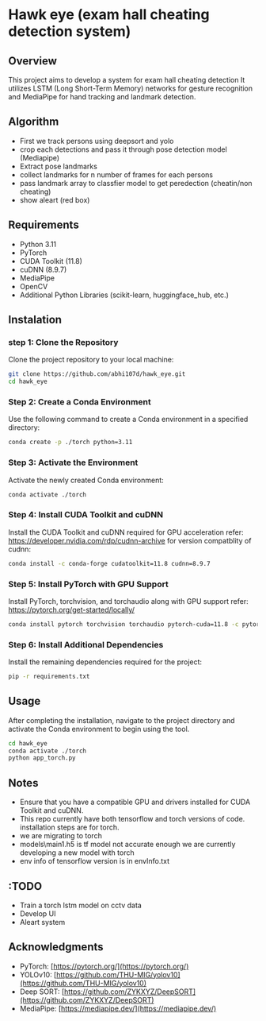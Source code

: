 # Hawk eye (exam hall cheating detection system) 

## Overview
This project aims to develop a system for exam hall cheating detection It utilizes LSTM (Long Short-Term Memory) networks for gesture recognition and MediaPipe for hand tracking and landmark detection.

## Algorithm
 - First we track persons using deepsort and yolo
 - crop each detections and pass it through pose detection model (Mediapipe)
 - Extract pose landmarks
 - collect landmarks for n number of frames for each persons 
 - pass landmark array to classfier model to get peredection (cheatin/non cheating)
 - show aleart (red box)

## Requirements
- Python 3.11
- PyTorch
- CUDA Toolkit (11.8)
- cuDNN (8.9.7)
- MediaPipe
- OpenCV
- Additional Python Libraries (scikit-learn, huggingface_hub, etc.)

## Instalation

### step 1: Clone the Repository
Clone the project repository to your local machine:
```bash
git clone https://github.com/abhi107d/hawk_eye.git
cd hawk_eye
```

### Step 2: Create a Conda Environment 
Use the following command to create a Conda environment in a specified directory:
```bash
conda create -p ./torch python=3.11
```

### Step 3: Activate the Environment
Activate the newly created Conda environment:
```bash
conda activate ./torch
```

### Step 4: Install CUDA Toolkit and cuDNN
Install the CUDA Toolkit and cuDNN required for GPU acceleration
refer: https://developer.nvidia.com/rdp/cudnn-archive for version compatblity of cudnn:
```bash
conda install -c conda-forge cudatoolkit=11.8 cudnn=8.9.7
```

### Step 5: Install PyTorch with GPU Support
Install PyTorch, torchvision, and torchaudio along with GPU support
refer: https://pytorch.org/get-started/locally/ 
```bash
conda install pytorch torchvision torchaudio pytorch-cuda=11.8 -c pytorch -c nvidia
```

### Step 6: Install Additional Dependencies
Install the remaining dependencies required for the project:
```bash
pip -r requirements.txt
```


## Usage
After completing the installation, navigate to the project directory and activate the Conda environment to begin using the tool.

```bash
cd hawk_eye
conda activate ./torch
python app_torch.py
```

## Notes
- Ensure that you have a compatible GPU and drivers installed for CUDA Toolkit and cuDNN.
- This repo currently have both tensorflow and torch versions of code. installation steps are for torch.
- we are migrating to torch 
- models\main1.h5 is tf model not accurate enough we are currently developing a new model with torch
- env info of tensorflow version is in envInfo.txt

## :TODO
- Train a torch lstm model on cctv data
- Develop UI
- Aleart system 

## Acknowledgments
- PyTorch: [https://pytorch.org/](https://pytorch.org/)
- YOLOv10: [https://github.com/THU-MIG/yolov10](https://github.com/THU-MIG/yolov10)
- Deep SORT: [https://github.com/ZYKXYZ/DeepSORT](https://github.com/ZYKXYZ/DeepSORT)
- MediaPipe: [https://mediapipe.dev/](https://mediapipe.dev/)

